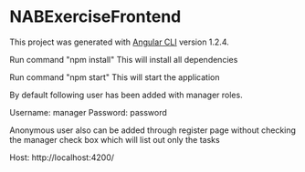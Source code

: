 # NABExerciseFrontend

This project was generated with [Angular CLI](https://github.com/angular/angular-cli) version 1.2.4.

Run command "npm install"
This will install all dependencies

Run command "npm start"
This will start the application

By default following user has been added with manager roles.

Username: manager
Password: password

Anonymous user also can be added through register page without checking the manager check box which will list out only the tasks

Host: http://localhost:4200/


